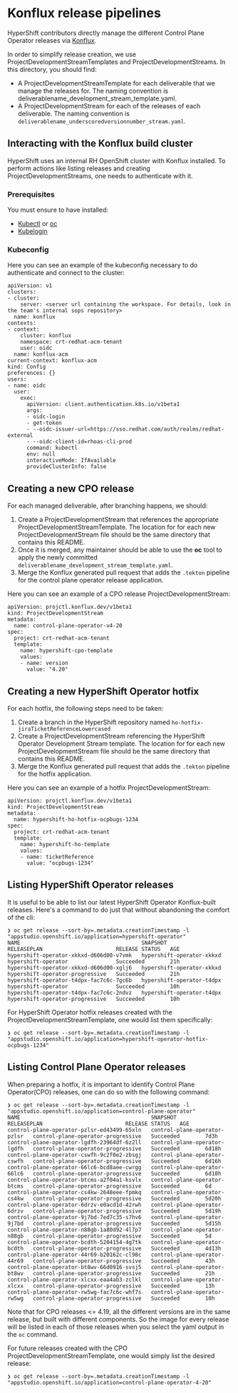# Konflux release pipelines

HyperShift contributors directly manage the different Control Plane Operator
releases via [Konflux](https://konflux-ci.dev).

In order to simplify release creation, we use ProjectDevelopmentStreamTemplates
and ProjectDevelopmentStreams. In this directory, you should find:

* A ProjectDevelopmentStreamTemplate for each deliverable that we manage the
releases for. The naming convention is deliverablename_development_stream_template.yaml.
* A ProjectDevelopmentStream for each of the releases of each deliverable. The
naming convention is `deliverablename_underscoredversionnumber_stream.yaml`.

## Interacting with the Konflux build cluster

HyperShift uses an internal RH OpenShift cluster with Konflux installed. To
perform actions like listing releases and creating ProjectDevelopmentStreams,
one needs to authenticate with it.

### Prerequisites

You must ensure to have installed:
* [Kubectl](https://kubernetes.io/docs/tasks/tools/install-kubectl-linux/) or [oc](https://access.redhat.com/downloads/content/290/)
* [Kubelogin](https://github.com/int128/kubelogin/releases)

### Kubeconfig

Here you can see an example of the kubeconfig necessary to do authenticate and
connect to the cluster:

    apiVersion: v1
    clusters:
    - cluster:
        server: <server url containing the workspace. For details, look in the team's internal sops repository>
      name: konflux
    contexts:
    - context:
        cluster: konflux
        namespace: crt-redhat-acm-tenant
        user: oidc
      name: konflux-acm
    current-context: konflux-acm
    kind: Config
    preferences: {}
    users:
    - name: oidc
      user:
        exec:
          apiVersion: client.authentication.k8s.io/v1beta1
          args:
          - oidc-login
          - get-token
          - --oidc-issuer-url=https://sso.redhat.com/auth/realms/redhat-external
          - --oidc-client-id=rhoas-cli-prod
          command: kubectl
          env: null
          interactiveMode: IfAvailable
          provideClusterInfo: false

## Creating a new CPO release

For each managed deliverable, after branching happens, we should:

1. Create a ProjectDevelopmentStream that references the appropriate
ProjectDevelopmentStreamTemplate. The location for for each new
ProjectDevelopmentStream file should be the same directory that contains this
README.
2. Once it is merged, any maintainer should be able to use the **oc** tool
to apply the newly committed `deliverablename_development_stream_template.yaml`.
3. Merge the Konflux generated pull request that adds the `.tekton` pipeline for
the control plane operator release application.

Here you can see an example of a CPO release ProjectDevelopmentStream:

    apiVersion: projctl.konflux.dev/v1beta1
    kind: ProjectDevelopmentStream
    metadata:
      name: control-plane-operator-v4-20
    spec:
      project: crt-redhat-acm-tenant
      template:
        name: hypershift-cpo-template
        values:
        - name: version
          value: "4.20"

## Creating a new HyperShift Operator hotfix

For each hotfix, the following steps need to be taken:
1. Create a branch in the HyperShift repository named `ho-hotfix-jiraTicketReferenceLowercased`
2. Create a ProjectDevelopmentStream referencing the HyperShift Operator
Development Stream template. The location for for each new
ProjectDevelopmentStream file should be the same directory that contains this
README.
3. Merge the Konflux generated pull request that adds the `.tekton` pipeline for
the hotfix application.

Here you can see an example of a hotfix ProjectDevelopmentStream:

    apiVersion: projctl.konflux.dev/v1beta1
    kind: ProjectDevelopmentStream
    metadata:
      name: hypershift-ho-hotfix-ocpbugs-1234
    spec:
      project: crt-redhat-acm-tenant
      template:
        name: hypershift-ho-template
        values:
        - name: ticketReference
          value: "ocpbugs-1234"

## Listing HyperShift Operator releases

It is useful to be able to list our latest HyperShift Operator Konflux-built
releases. Here's a command to do just that without abandoning the comfort of the
cli:

    ❯ oc get release --sort-by=.metadata.creationTimestamp -l "appstudio.openshift.io/application=hypershift-operator"
    NAME                                      SNAPSHOT                    RELEASEPLAN                       RELEASE STATUS   AGE
    hypershift-operator-xkkxd-d606d00-v7vmk   hypershift-operator-xkkxd   hypershift-operator               Succeeded        21h
    hypershift-operator-xkkxd-d606d00-xglj6   hypershift-operator-xkkxd   hypershift-operator-progressive   Succeeded        21h
    hypershift-operator-t4dpx-fac7c6c-7gc6b   hypershift-operator-t4dpx   hypershift-operator               Succeeded        10h
    hypershift-operator-t4dpx-fac7c6c-2ndvz   hypershift-operator-t4dpx   hypershift-operator-progressive   Succeeded        10h

For HyperShift Operator hotfix releases created with the ProjectDevelopmentStreamTemplate, one would list them specifically:

    ❯ oc get release --sort-by=.metadata.creationTimestamp -l "appstudio.openshift.io/application=hypershift-operator-hotfix-ocpbugs-1234"

## Listing Control Plane Operator releases

When preparing a hotfix, it is important to identify Control Plane Operator(CPO)
releases, one can do so with the following command:

    ❯ oc get release --sort-by=.metadata.creationTimestamp -l "appstudio.openshift.io/application=control-plane-operator"
    NAME                                         SNAPSHOT                       RELEASEPLAN                          RELEASE STATUS   AGE
    control-plane-operator-pzlsr-ed43499-65xln   control-plane-operator-pzlsr   control-plane-operator-progressive   Succeeded        7d3h
    control-plane-operator-lgdfh-23964df-6z2ll   control-plane-operator-lgdfh   control-plane-operator-progressive   Succeeded        6d18h
    control-plane-operator-cswfh-9c2f0e2-zbsgj   control-plane-operator-cswfh   control-plane-operator-progressive   Succeeded        6d16h
    control-plane-operator-66lc6-bcd8aee-cwrgg   control-plane-operator-66lc6   control-plane-operator-progressive   Succeeded        6d10h
    control-plane-operator-btcms-a2f04a1-ksvlx   control-plane-operator-btcms   control-plane-operator-progressive   Succeeded        6d
    control-plane-operator-cs4kw-2648eee-fpmkq   control-plane-operator-cs4kw   control-plane-operator-progressive   Succeeded        5d20h
    control-plane-operator-6drzv-e0acd1d-42rwh   control-plane-operator-6drzv   control-plane-operator-progressive   Succeeded        5d19h
    control-plane-operator-9j7bd-7ed7c35-s7hv6   control-plane-operator-9j7bd   control-plane-operator-progressive   Succeeded        5d15h
    control-plane-operator-n88gb-1a80d92-4l7p7   control-plane-operator-n88gb   control-plane-operator-progressive   Succeeded        5d
    control-plane-operator-bcdth-5204154-4g7tk   control-plane-operator-bcdth   control-plane-operator-progressive   Succeeded        4d13h
    control-plane-operator-44r69-b20162c-cl98c   control-plane-operator-44r69   control-plane-operator-progressive   Succeeded        43h
    control-plane-operator-bt8wv-66d0916-svsj5   control-plane-operator-bt8wv   control-plane-operator-progressive   Succeeded        21h
    control-plane-operator-xlcxx-eaa4ab3-zclkl   control-plane-operator-xlcxx   control-plane-operator-progressive   Succeeded        13h
    control-plane-operator-rw5wg-fac7c6c-whf7s   control-plane-operator-rw5wg   control-plane-operator-progressive   Succeeded        10h

Note that for CPO releases <= 4.19, all the different versions are in the same
release, but built with different components. So the image for every release
will be listed in each of those releases when you select the yaml output in the
`oc` command.

For future releases created with the CPO ProjectDevelopmentStreamTemplate, one
would simply list the desired release:

    ❯ oc get release --sort-by=.metadata.creationTimestamp -l "appstudio.openshift.io/application=control-plane-operator-4-20"
